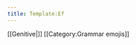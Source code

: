 ```yaml
---
title: Template:Ef
---
```


[[Genitive|<span title="Genitive   (Eignarfall) 'Owning'"    class='emoji genitive'></span>]]<noinclude>
[[Category:Grammar emojis]]
</noinclude>